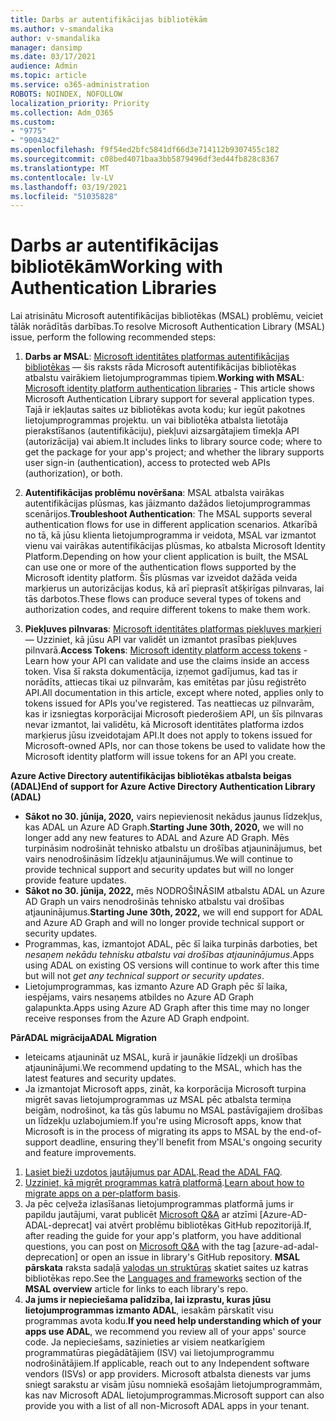 ```yaml
---
title: Darbs ar autentifikācijas bibliotēkām
ms.author: v-smandalika
author: v-smandalika
manager: dansimp
ms.date: 03/17/2021
audience: Admin
ms.topic: article
ms.service: o365-administration
ROBOTS: NOINDEX, NOFOLLOW
localization_priority: Priority
ms.collection: Adm_O365
ms.custom:
- "9775"
- "9004342"
ms.openlocfilehash: f9f54ed2bfc5841df66d3e714112b9307455c182
ms.sourcegitcommit: c08bed4071baa3bb5879496df3ed44fb828c8367
ms.translationtype: MT
ms.contentlocale: lv-LV
ms.lasthandoff: 03/19/2021
ms.locfileid: "51035828"
---
```

# <a name="working-with-authentication-libraries"></a><span data-ttu-id="b9af1-102">Darbs ar autentifikācijas bibliotēkām</span><span class="sxs-lookup"><span data-stu-id="b9af1-102">Working with Authentication Libraries</span></span>

<span data-ttu-id="b9af1-103">Lai atrisinātu Microsoft autentifikācijas bibliotēkas (MSAL) problēmu, veiciet tālāk norādītās darbības.</span><span class="sxs-lookup"><span data-stu-id="b9af1-103">To resolve Microsoft Authentication Library (MSAL) issue, perform the following recommended steps:</span></span>

1. <span data-ttu-id="b9af1-104">**Darbs ar MSAL**: [Microsoft identitātes platformas autentifikācijas bibliotēkas](https://docs.microsoft.com/azure/active-directory/develop/reference-v2-libraries) — šis raksts rāda Microsoft autentifikācijas bibliotēkas atbalstu vairākiem lietojumprogrammas tipiem.</span><span class="sxs-lookup"><span data-stu-id="b9af1-104">**Working with MSAL**: [Microsoft identity platform authentication libraries](https://docs.microsoft.com/azure/active-directory/develop/reference-v2-libraries) - This article shows Microsoft Authentication Library support for several application types.</span></span> <span data-ttu-id="b9af1-105">Tajā ir iekļautas saites uz bibliotēkas avota kodu; kur iegūt pakotnes lietojumprogrammas projektu. un vai bibliotēka atbalsta lietotāja pierakstīšanos (autentifikāciju), piekļuvi aizsargātajiem tīmekļa API (autorizācija) vai abiem.</span><span class="sxs-lookup"><span data-stu-id="b9af1-105">It includes links to library source code; where to get the package for your app's project; and whether the library supports user sign-in (authentication), access to protected web APIs (authorization), or both.</span></span>

2. <span data-ttu-id="b9af1-106">**Autentifikācijas problēmu novēršana**: MSAL atbalsta vairākas autentifikācijas plūsmas, kas jāizmanto dažādos lietojumprogrammas scenārijos.</span><span class="sxs-lookup"><span data-stu-id="b9af1-106">**Troubleshoot Authentication**: The MSAL supports several authentication flows for use in different application scenarios.</span></span> <span data-ttu-id="b9af1-107">Atkarībā no tā, kā jūsu klienta lietojumprogramma ir veidota, MSAL var izmantot vienu vai vairākas autentifikācijas plūsmas, ko atbalsta Microsoft Identity Platform.</span><span class="sxs-lookup"><span data-stu-id="b9af1-107">Depending on how your client application is built, the MSAL can use one or more of the authentication flows supported by the Microsoft identity platform.</span></span> <span data-ttu-id="b9af1-108">Šīs plūsmas var izveidot dažāda veida marķierus un autorizācijas kodus, kā arī pieprasīt atšķirīgas pilnvaras, lai tās darbotos.</span><span class="sxs-lookup"><span data-stu-id="b9af1-108">These flows can produce several types of tokens and authorization codes, and require different tokens to make them work.</span></span>

3. <span data-ttu-id="b9af1-109">**Piekļuves pilnvaras**: [Microsoft identitātes platformas piekļuves marķieri](https://docs.microsoft.com/azure/active-directory/develop/access-tokens) — Uzziniet, kā jūsu API var validēt un izmantot prasības piekļuves pilnvarā.</span><span class="sxs-lookup"><span data-stu-id="b9af1-109">**Access Tokens**: [Microsoft identity platform access tokens](https://docs.microsoft.com/azure/active-directory/develop/access-tokens) - Learn how your API can validate and use the claims inside an access token.</span></span> <span data-ttu-id="b9af1-110">Visa šī raksta dokumentācija, izņemot gadījumus, kad tas ir norādīts, attiecas tikai uz pilnvarām, kas emitētas par jūsu reģistrēto API.</span><span class="sxs-lookup"><span data-stu-id="b9af1-110">All documentation in this article, except where noted, applies only to tokens issued for APIs you've registered.</span></span> <span data-ttu-id="b9af1-111">Tas neattiecas uz pilnvarām, kas ir izsniegtas korporācijai Microsoft piederošiem API, un šīs pilnvaras nevar izmantot, lai validētu, kā Microsoft identitātes platforma izdos marķierus jūsu izveidotajam API.</span><span class="sxs-lookup"><span data-stu-id="b9af1-111">It does not apply to tokens issued for Microsoft-owned APIs, nor can those tokens be used to validate how the Microsoft identity platform will issue tokens for an API you create.</span></span>

<span data-ttu-id="b9af1-112">**Azure Active Directory autentifikācijas bibliotēkas atbalsta beigas (ADAL)**</span><span class="sxs-lookup"><span data-stu-id="b9af1-112">**End of support for Azure Active Directory Authentication Library (ADAL)**</span></span>

- <span data-ttu-id="b9af1-113">**Sākot no 30. jūnija, 2020,** vairs nepievienosit nekādus jaunus līdzekļus, kas ADAL un Azure AD Graph.</span><span class="sxs-lookup"><span data-stu-id="b9af1-113">**Starting June 30th, 2020,** we will no longer add any new features to ADAL and Azure AD Graph.</span></span> <span data-ttu-id="b9af1-114">Mēs turpināsim nodrošināt tehnisko atbalstu un drošības atjauninājumus, bet vairs nenodrošināsim līdzekļu atjauninājumus.</span><span class="sxs-lookup"><span data-stu-id="b9af1-114">We will continue to provide technical support and security updates but will no longer provide feature updates.</span></span>
- <span data-ttu-id="b9af1-115">**Sākot no 30. jūnija, 2022,** mēs NODROŠINĀSIM atbalstu ADAL un Azure AD Graph un vairs nenodrošinās tehnisko atbalstu vai drošības atjauninājumus.</span><span class="sxs-lookup"><span data-stu-id="b9af1-115">**Starting June 30th, 2022,** we will end support for ADAL and Azure AD Graph and will no longer provide technical support or security updates.</span></span>
- <span data-ttu-id="b9af1-116">Programmas, kas, izmantojot ADAL, pēc šī laika turpinās darboties, bet *nesaņem nekādu tehnisku atbalstu vai drošības atjauninājumus*.</span><span class="sxs-lookup"><span data-stu-id="b9af1-116">Apps using ADAL on existing OS versions will continue to work after this time but will not *get any technical support or security updates*.</span></span>
- <span data-ttu-id="b9af1-117">Lietojumprogrammas, kas izmanto Azure AD Graph pēc šī laika, iespējams, vairs nesaņems atbildes no Azure AD Graph galapunkta.</span><span class="sxs-lookup"><span data-stu-id="b9af1-117">Apps using Azure AD Graph after this time may no longer receive responses from the Azure AD Graph endpoint.</span></span>

<span data-ttu-id="b9af1-118">**PārADAL migrācija**</span><span class="sxs-lookup"><span data-stu-id="b9af1-118">**ADAL Migration**</span></span>

- <span data-ttu-id="b9af1-119">Ieteicams atjaunināt uz MSAL, kurā ir jaunākie līdzekļi un drošības atjauninājumi.</span><span class="sxs-lookup"><span data-stu-id="b9af1-119">We recommend updating to the MSAL, which has the latest features and security updates.</span></span>
- <span data-ttu-id="b9af1-120">Ja izmantojat Microsoft apps, zināt, ka korporācija Microsoft turpina migrēt savas lietojumprogrammas uz MSAL pēc atbalsta termiņa beigām, nodrošinot, ka tās gūs labumu no MSAL pastāvīgajiem drošības un līdzekļu uzlabojumiem.</span><span class="sxs-lookup"><span data-stu-id="b9af1-120">If you're using Microsoft apps, know that Microsoft is in the process of migrating its apps to MSAL by the end-of-support deadline, ensuring they'll benefit from MSAL's ongoing security and feature improvements.</span></span>

1. <span data-ttu-id="b9af1-121">[Lasiet bieži uzdotos jautājumus par ADAL](https://docs.microsoft.com/azure/active-directory/develop/msal-migration#frequently-asked-questions-faq).</span><span class="sxs-lookup"><span data-stu-id="b9af1-121">[Read the ADAL FAQ](https://docs.microsoft.com/azure/active-directory/develop/msal-migration#frequently-asked-questions-faq).</span></span>
2. <span data-ttu-id="b9af1-122">[Uzziniet, kā migrēt programmas katrā platformā](https://docs.microsoft.com/azure/active-directory/develop/msal-migration#migration-guidance).</span><span class="sxs-lookup"><span data-stu-id="b9af1-122">[Learn about how to migrate apps on a per-platform basis](https://docs.microsoft.com/azure/active-directory/develop/msal-migration#migration-guidance).</span></span>
3. <span data-ttu-id="b9af1-123">Ja pēc ceļveža izlasīšanas lietojumprogrammas platformā jums ir papildu jautājumi, varat publicēt [Microsoft Q&A](https://docs.microsoft.com/answers/topics/azure-ad-adal-deprecation.html) ar atzīmi [Azure-AD-ADAL-deprecat] vai atvērt problēmu bibliotēkas GitHub repozitorijā.</span><span class="sxs-lookup"><span data-stu-id="b9af1-123">If, after reading the guide for your app's platform, you have additional questions, you can post on [Microsoft Q&A](https://docs.microsoft.com/answers/topics/azure-ad-adal-deprecation.html) with the tag [azure-ad-adal-deprecation] or open an issue in library's GitHub repository.</span></span> <span data-ttu-id="b9af1-124">**MSAL pārskata** raksta sadaļā [valodas un struktūras](https://docs.microsoft.com/azure/active-directory/develop/msal-overview#languages-and-frameworks) skatiet saites uz katras bibliotēkas repo.</span><span class="sxs-lookup"><span data-stu-id="b9af1-124">See the [Languages and frameworks](https://docs.microsoft.com/azure/active-directory/develop/msal-overview#languages-and-frameworks) section of the **MSAL overview** article for links to each library's repo.</span></span>
4. <span data-ttu-id="b9af1-125">**Ja jums ir nepieciešama palīdzība, lai izprastu, kuras jūsu lietojumprogrammas izmanto ADAL**, iesakām pārskatīt visu programmas avota kodu.</span><span class="sxs-lookup"><span data-stu-id="b9af1-125">**If you need help understanding which of your apps use ADAL**, we recommend you review all of your apps' source code.</span></span> <span data-ttu-id="b9af1-126">Ja nepieciešams, sazinieties ar visiem neatkarīgiem programmatūras piegādātājiem (ISV) vai lietojumprogrammu nodrošinātājiem.</span><span class="sxs-lookup"><span data-stu-id="b9af1-126">If applicable, reach out to any Independent software vendors (ISVs) or app providers.</span></span> <span data-ttu-id="b9af1-127">Microsoft atbalsta dienests var jums sniegt sarakstu ar visām jūsu nomniekā esošajām lietojumprogrammām, kas nav Microsoft ADAL lietojumprogrammas.</span><span class="sxs-lookup"><span data-stu-id="b9af1-127">Microsoft support can also provide you with a list of all non-Microsoft ADAL apps in your tenant.</span></span>







